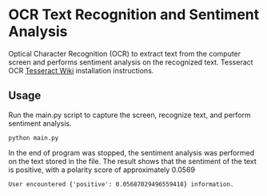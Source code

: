 # OCR Text Recognition and Sentiment Analysis

Optical Character Recognition (OCR) to extract text from the computer screen and performs sentiment analysis on the recognized text.
Tesseract OCR [Tesseract Wiki](https://github.com/UB-Mannheim/tesseract/wiki) installation instructions.

## Usage
Run the main.py script to capture the screen, recognize text, and perform sentiment analysis.
```
python main.py
```




In the end of program was stopped, the sentiment analysis was performed on the text stored in the file. The result shows that the sentiment of the text is positive, with a polarity score of approximately 0.0569

```
User encountered {'positive': 0.05687029496559418} information.
```

